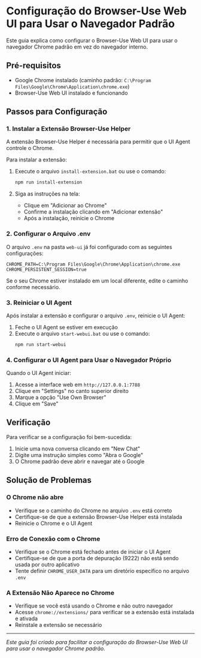 # Configuração do Browser-Use Web UI para Usar o Navegador Padrão

Este guia explica como configurar o Browser-Use Web UI para usar o navegador Chrome padrão em vez do navegador interno.

## Pré-requisitos

- Google Chrome instalado (caminho padrão: `C:\Program Files\Google\Chrome\Application\chrome.exe`)
- Browser-Use Web UI instalado e funcionando

## Passos para Configuração

### 1. Instalar a Extensão Browser-Use Helper

A extensão Browser-Use Helper é necessária para permitir que o UI Agent controle o Chrome.

Para instalar a extensão:

1. Execute o arquivo `install-extension.bat` ou use o comando:
   ```bash
   npm run install-extension
   ```

2. Siga as instruções na tela:
   - Clique em "Adicionar ao Chrome"
   - Confirme a instalação clicando em "Adicionar extensão"
   - Após a instalação, reinicie o Chrome

### 2. Configurar o Arquivo .env

O arquivo `.env` na pasta `web-ui` já foi configurado com as seguintes configurações:

```
CHROME_PATH=C:\Program Files\Google\Chrome\Application\chrome.exe
CHROME_PERSISTENT_SESSION=true
```

Se o seu Chrome estiver instalado em um local diferente, edite o caminho conforme necessário.

### 3. Reiniciar o UI Agent

Após instalar a extensão e configurar o arquivo `.env`, reinicie o UI Agent:

1. Feche o UI Agent se estiver em execução
2. Execute o arquivo `start-webui.bat` ou use o comando:
   ```bash
   npm run start-webui
   ```

### 4. Configurar o UI Agent para Usar o Navegador Próprio

Quando o UI Agent iniciar:

1. Acesse a interface web em `http://127.0.0.1:7788`
2. Clique em "Settings" no canto superior direito
3. Marque a opção "Use Own Browser"
4. Clique em "Save"

## Verificação

Para verificar se a configuração foi bem-sucedida:

1. Inicie uma nova conversa clicando em "New Chat"
2. Digite uma instrução simples como "Abra o Google"
3. O Chrome padrão deve abrir e navegar até o Google

## Solução de Problemas

### O Chrome não abre

- Verifique se o caminho do Chrome no arquivo `.env` está correto
- Certifique-se de que a extensão Browser-Use Helper está instalada
- Reinicie o Chrome e o UI Agent

### Erro de Conexão com o Chrome

- Verifique se o Chrome está fechado antes de iniciar o UI Agent
- Certifique-se de que a porta de depuração (9222) não está sendo usada por outro aplicativo
- Tente definir `CHROME_USER_DATA` para um diretório específico no arquivo `.env`

### A Extensão Não Aparece no Chrome

- Verifique se você está usando o Chrome e não outro navegador
- Acesse `chrome://extensions/` para verificar se a extensão está instalada e ativada
- Reinstale a extensão se necessário

---

*Este guia foi criado para facilitar a configuração do Browser-Use Web UI para usar o navegador Chrome padrão.*
